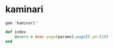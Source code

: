 # kaminari

```Gemfile
gem 'kaminari'
```

```ruby:/app/controllers/**.rb
def index
	@users = User.page(params[:page]).per(10)
end
```